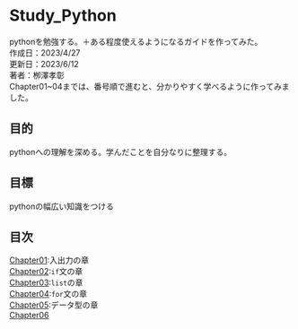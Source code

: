 # Study_Python
pythonを勉強する。＋ある程度使えるようになるガイドを作ってみた。<br>
作成日：2023/4/27<br>
更新日：2023/6/12<br>
著者：栁澤孝彰<br>
Chapter01~04までは、番号順で進むと、分かりやすく学べるように作ってみました。
## 目的
pythonへの理解を深める。学んだことを自分なりに整理する。
## 目標
pythonの幅広い知識をつける
## 目次
[Chapter01](https://github.com/Yoshi01O/Study_Python/blob/main/Chapter01.md):入出力の章<br>
[Chapter02](https://github.com/Yoshi01O/Study_Python/blob/main/Chapter02.md):`if`文の章<br>
[Chapter03](https://github.com/Yoshi01O/Study_Python/blob/main/Chapter03.md):`list`の章<br>
[Chapter04](https://github.com/Yoshi01O/Study_Python/blob/main/Chapter04.md):`for`文の章<br>
[Chapter05](https://github.com/Yoshi01O/Study_Python/blob/main/Chapter05.md):データ型の章<br>
[Chapter06]()